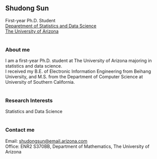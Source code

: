 ## Shudong Sun

First-year Ph.D. Student <br />
[Deparetment of Statistics and Data Science](https://statistics.arizona.edu/)<br />
[The University of Arizona](https://www.arizona.edu/)<br /><br />


### About me

I am a first-year Ph.D. student at The University of Arizona majoring in statistics and data science.<br />
I received my B.E. of Electronic Information Engineering from Beihang University, and M.S. from the Department of Computer Science at University of Southern California.<br /><br />

<!-- For more details see [GitHub Flavored Markdown](https://guides.github.com/features/mastering-markdown/). -->

### Research Interests

Statistics and Data Science<br /><br />

### Contact me

Email: shudongsun@email.arizona.com<br />
Office: ENR2 S370BB, Department of Mathematics, The University of Arizona<br /><br />


